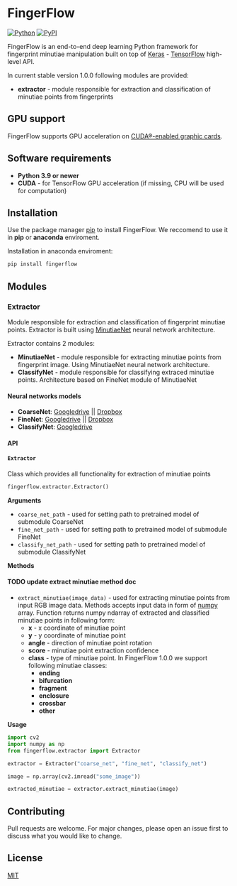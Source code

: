 # FingerFlow

[![Python](https://img.shields.io/pypi/pyversions/fingerflow.svg?style=plastic)](https://badge.fury.io/py/fingerflow)
[![PyPI](https://badge.fury.io/py/fingerflow.svg)](https://badge.fury.io/py/fingerflow)

FingerFlow is an end-to-end deep learning Python framework for fingerprint minutiae manipulation built on top of [Keras](https://keras.io/) - [TensorFlow](https://www.tensorflow.org/) high-level API.

In current stable version 1.0.0 following modules are provided:

- **extractor** - module responsible for extraction and classification of minutiae points from fingerprints

## GPU support

FingerFlow supports GPU acceleration on [CUDA®-enabled graphic cards](https://developer.nvidia.com/cuda-gpus).

## Software requirements

- **Python 3.9 or newer**
- **CUDA** - for TensorFlow GPU acceleration (if missing, CPU will be used for computation)

## Installation

Use the package manager [pip](https://pip.pypa.io/en/stable/) to install FingerFlow. We reccomend to use it in **pip** or **anaconda** enviroment.

Installation in anaconda enviroment:

```bash
pip install fingerflow
```

## Modules

### Extractor

Module responsible for extraction and classification of fingerprint minutiae points. Extractor is built using [MinutiaeNet](https://github.com/luannd/MinutiaeNet) neural network architecture.

Extractor contains 2 modules:

- **MinutiaeNet** - module responsible for extracting minutiae points from fingerprint image. Using MinutiaeNet neural network architecture.
- **ClassifyNet** - module responsible for classifying extraced minutiae points. Architecture based on FineNet module of MinutiaeNet

#### Neural networks models

- **CoarseNet**: [Googledrive](https://drive.google.com/file/d/1alvw_kAyY4sxdzAkGABQR7waux-rgJKm/view?usp=sharing) || [Dropbox](https://www.dropbox.com/s/gppil4wybdjcihy/CoarseNet.h5?dl=0)
- **FineNet**: [Googledrive](https://drive.google.com/file/d/1wdGZKNNDAyN-fajjVKJoiyDtXAvl-4zq/view?usp=sharing) || [Dropbox](https://www.dropbox.com/s/k7q2vs9255jf2dh/FineNet.h5?dl=0)
- **ClassifyNet**: [Googledrive](https://drive.google.com/drive/folders/124M3iLy4yMlAtegO0OXo_bl4Q0IIgPWE)

#### API

#### `Extractor`

Class which provides all functionality for extraction of minutiae points

```python
fingerflow.extractor.Extractor()
```

**Arguments**

- `coarse_net_path` - used for setting path to pretrained model of submodule CoarseNet
- `fine_net_path` - used for setting path to pretrained model of submodule FineNet
- `classify_net_path` - used for setting path to pretrained model of submodule ClassifyNet

**Methods**

#### TODO update extract minutiae method doc

- `extract_minutiae(image_data)` - used for extracting minutiae points from input RGB image data. Methods accepts input data in form of [numpy](https://numpy.org/) array. Function returns numpy ndarray of extracted and classified minutiae points in following form:
  - **x** - x coordinate of minutiae point
  - **y** - y coordinate of minutiae point
  - **angle** - direction of minutiae point rotation
  - **score** - minutiae point extraction confidence
  - **class** - type of minutiae point. In FingerFlow 1.0.0 we support following minutiae classes:
    - **ending**
    - **bifurcation**
    - **fragment**
    - **enclosure**
    - **crossbar**
    - **other**

**Usage**

```python
import cv2
import numpy as np
from fingerflow.extractor import Extractor

extractor = Extractor("coarse_net", "fine_net", "classify_net")

image = np.array(cv2.imread("some_image"))

extracted_minutiae = extractor.extract_minutiae(image)
```

## Contributing

Pull requests are welcome. For major changes, please open an issue first to discuss what you would like to change.

## License

[MIT](https://choosealicense.com/licenses/mit/)
